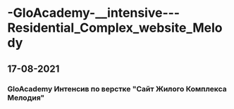 # -GloAcademy-__intensive---Residential_Complex_website_Melody
## 17-08-2021
### GloAcademy Интенсив по верстке "Cайт Жилого Комплекса Мелодия"
